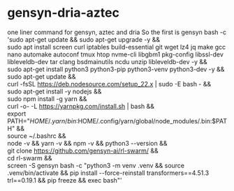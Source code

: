 # gensyn-dria-aztec
one liner command for gensyn, aztec and dria
So the first is gensyn
bash -c 'sudo apt-get update && sudo apt-get upgrade -y && \
sudo apt install screen curl iptables build-essential git wget lz4 jq make gcc nano automake autoconf tmux htop nvme-cli libgbm1 pkg-config libssl-dev libleveldb-dev tar clang bsdmainutils ncdu unzip libleveldb-dev -y && \
sudo apt-get install python3 python3-pip python3-venv python3-dev -y && \
sudo apt-get update && \
curl -fsSL https://deb.nodesource.com/setup_22.x | sudo -E bash - && \
sudo apt-get install -y nodejs && \
sudo npm install -g yarn && \
curl -o- -L https://yarnpkg.com/install.sh | bash && \
export PATH="$HOME/.yarn/bin:$HOME/.config/yarn/global/node_modules/.bin:$PATH" && \
source ~/.bashrc && \
node -v && yarn -v && npm -v && python3 --version && \
git clone https://github.com/gensyn-ai/rl-swarm/ && \
cd rl-swarm && \
screen -S gensyn bash -c "python3 -m venv .venv && source .venv/bin/activate && pip install --force-reinstall transformers==4.51.3 trl==0.19.1 && pip freeze && exec bash"'
